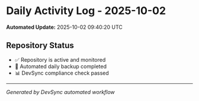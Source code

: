 # Daily Activity Log - 2025-10-02

**Automated Update:** 2025-10-02 09:40:20 UTC

## Repository Status
- ✅ Repository is active and monitored
- 🔄 Automated daily backup completed
- 📊 DevSync compliance check passed

---
*Generated by DevSync automated workflow*
